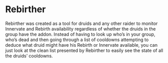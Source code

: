 # Rebirther

Rebirther was created as a tool for druids and any other raider to monitor Innervate and Rebirth availability regardless of whether the druids in the group have the addon. Instead of having to look up who’s in your group, who’s dead and then going through a list of cooldowns attempting to deduce what druid might have his Rebirth or Innervate available, you can just look at the clean list presented by Rebirther to easily see the state of all the druids’ cooldowns.
